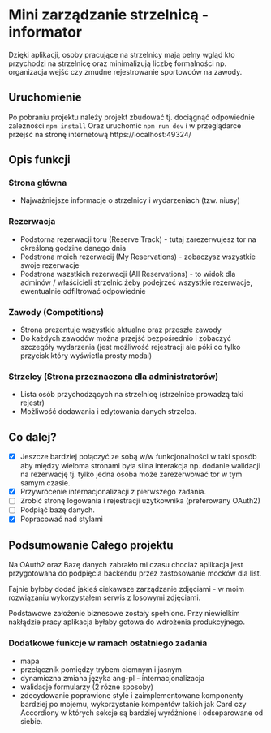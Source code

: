 # Mini zarządzanie strzelnicą - informator

Dzięki aplikacji, osoby pracujące na strzelnicy mają pełny wgląd kto przychodzi na strzelnicę 
oraz minimalizują liczbę formalności np. organizacja wejść czy zmudne rejestrowanie 
sportowców na zawody.

## Uruchomienie
Po pobraniu projektu należy projekt zbudować tj. dociągnąć odpowiednie zależności
```npm install```
Oraz uruchomić
```npm run dev```
i w przeglądarce przejść na stronę internetową https://localhost:49324/

## Opis funkcji

### Strona główna
* Najważniejsze informacje o strzelnicy i wydarzeniach (tzw. niusy)

### Rezerwacja
* Podstorna rezerwacji toru (Reserve Track) - tutaj zarezerwujesz tor na określoną godzine danego dnia
* Podstrona moich rezerwacij (My Reservations) - zobaczysz wszystkie swoje rezerwacje
* Podstrona wszstkich rezerwacji (All Reservations) - to widok dla adminów / właścicieli strzelnic żeby podejrzeć wszystkie rezerwacje, ewentualnie odfiltrować odpowiednie

### Zawody (Competitions)
* Strona prezentuje wszystkie aktualne oraz przeszłe zawody
* Do każdych zawodów można przejść bezpośrednio i zobaczyć szczegóły wydarzenia (jest możliwość rejestracji ale póki co tylko przycisk który wyświetla prosty modal)

### Strzelcy (Strona przeznaczona dla administratorów)
* Lista osób przychodzących na strzelnicę (strzelnice prowadzą taki rejestr)
* Możliwość dodawania i edytowania danych strzelca.

## Co dalej?
-[x] Jeszcze bardziej połączyć ze sobą w/w funkcjonalności w taki sposób aby między wieloma stronami była silna interakcja np. dodanie walidacji na rezerwację tj. tylko jedna osoba może zarezerwować tor w tym samym czasie.
-[x] Przywrócenie internacjonalizacji z pierwszego zadania.
-[ ] Zrobić stronę logowania i rejestracji użytkownika (preferowany OAuth2)
-[ ] Podpiąć bazę danych.
-[x] Popracować nad stylami

## Podsumowanie Całego projektu
Na OAuth2 oraz Bazę danych zabrakło mi czasu chociaż aplikacja jest przygotowana do podpięcia backendu przez zastosowanie mocków dla list.

Fajnie byłoby dodać jakieś ciekawsze zarządzanie zdjęciami - w moim rozwiązaniu wykorzystałem serwis z losowymi zdjęciami.

Podstawowe założenie biznesowe zostały spełnione. Przy niewielkim nakłądzie pracy aplikacja byłaby gotowa do wdrożenia produkcyjnego.

### Dodatkowe funkcje w ramach ostatniego zadania
* mapa
* przełącznik pomiędzy trybem ciemnym i jasnym
* dynamiczna zmiana języka ang-pl - internacjonalizacja
* walidacje formularzy (2 różne sposoby)
* zdecydowanie poprawione style i zaimplementowane komponenty bardziej po mojemu, wykorzystanie kompentów takich jak Card czy Accordiony w których sekcje są bardziej wyróżnione i odseparowane od siebie.

